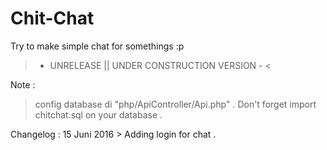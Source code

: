 # Chit-Chat

Try to make simple chat for somethings :p


> - UNRELEASE || UNDER CONSTRUCTION VERSION - <

Note :
> config database di "php/ApiController/Api.php" .
> Don't forget import chitchat.sql on your database .


Changelog : 
	15 Juni 2016 
		> Adding login for chat .